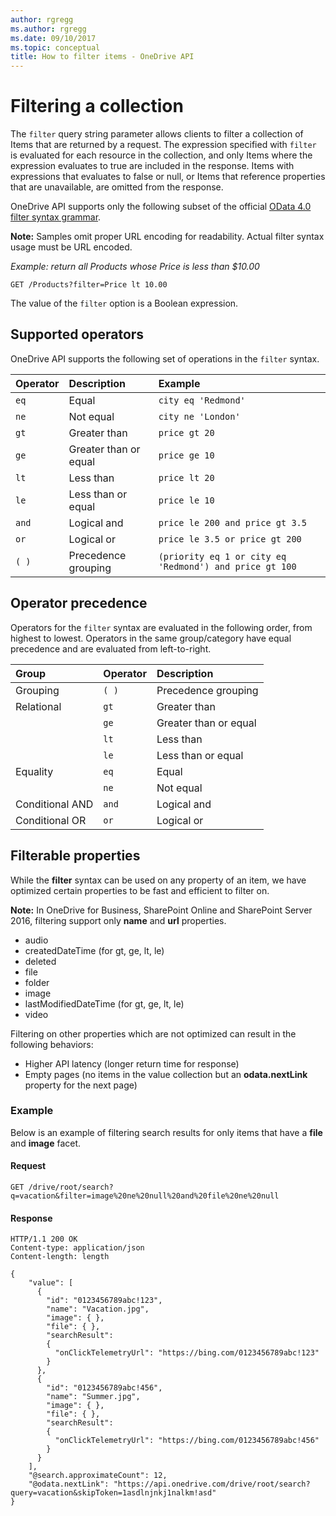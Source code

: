 ```yaml
---
author: rgregg
ms.author: rgregg
ms.date: 09/10/2017
ms.topic: conceptual
title: How to filter items - OneDrive API
---
```

# Filtering a collection

The `filter` query string parameter allows clients to filter a collection of
Items that are returned by a request. The expression specified with `filter`
is evaluated for each resource in the collection, and only Items where the
expression evaluates to true are included in the response. Items with
expressions that evaluates to false or null, or Items that reference properties
that are unavailable, are omitted from the response.

OneDrive API supports only the following subset of the official [OData 4.0 filter syntax grammar][odata-filter-grammar].

**Note:** Samples omit proper URL encoding for readability.
Actual filter syntax usage must be URL encoded.

_Example: return all Products whose Price is less than $10.00_

```http
GET /Products?filter=Price lt 10.00
```

The value of the `filter` option is a Boolean expression.

## Supported operators

OneDrive API supports the following set of operations in the `filter` syntax.

| Operator | Description           | Example                                                 |
|:---------|:----------------------|:--------------------------------------------------------|
| `eq`     | Equal                 | `city eq 'Redmond'`                                     |
| `ne`     | Not equal             | `city ne 'London'`                                      |
| `gt`     | Greater than          | `price gt 20`                                           |
| `ge`     | Greater than or equal | `price ge 10`                                           |
| `lt`     | Less than             | `price lt 20`                                           |
| `le`     | Less than or equal    | `price le 10`                                           |
| `and`    | Logical and           | `price le 200 and price gt 3.5`                         |
| `or`     | Logical or            | `price le 3.5 or price gt 200`                          |
| `( )`    | Precedence grouping   | `(priority eq 1 or city eq 'Redmond') and price gt 100` |

## Operator precedence

Operators for the `filter` syntax are evaluated in the following order, from
highest to lowest. Operators in the same group/category have equal precedence
and are evaluated from left-to-right.

| Group           | Operator | Description           |
|:----------------|:---------|:----------------------|
| Grouping        | `( )`    | Precedence grouping   |
| Relational      | `gt`     | Greater than          |
|                 | `ge`     | Greater than or equal |
|                 | `lt`     | Less than             |
|                 | `le`     | Less than or equal    |
| Equality        | `eq`     | Equal                 |
|                 | `ne`     | Not equal             |
| Conditional AND | `and`    | Logical and           |
| Conditional OR  | `or`     | Logical or            |

## Filterable properties

While the **filter** syntax can be used on any property of an item, we have
optimized certain properties to be fast and efficient to filter on.

**Note:** In OneDrive for Business, SharePoint Online and SharePoint Server 2016, filtering support only **name** and **url** properties.

* audio
* createdDateTime (for gt, ge, lt, le)
* deleted
* file
* folder
* image
* lastModifiedDateTime (for gt, ge, lt, le)
* video

Filtering on other properties which are not optimized can result in the following
behaviors:

* Higher API latency (longer return time for response)
* Empty pages (no items in the value collection but an **odata.nextLink**
  property for the next page)

### Example

Below is an example of filtering search results for only items that have a
**file** and **image** facet.

#### Request

<!-- { "blockType": "request", "name": "filtering-image-file", "scopes": "files.read service.onedrive", "target": "action" } -->

```
GET /drive/root/search?q=vacation&filter=image%20ne%20null%20and%20file%20ne%20null
```

#### Response

<!-- { "blockType": "response", "@odata.type": "microsoft.graph.driveItem", "isCollection": true, "truncated": true } -->

```http
HTTP/1.1 200 OK
Content-type: application/json
Content-length: length

{
    "value": [
      {
        "id": "0123456789abc!123",
        "name": "Vacation.jpg",
        "image": { },
        "file": { },
        "searchResult":
        {
          "onClickTelemetryUrl": "https://bing.com/0123456789abc!123"
        }
      },
      {
        "id": "0123456789abc!456",
        "name": "Summer.jpg",
        "image": { },
        "file": { },
        "searchResult":
        {
          "onClickTelemetryUrl": "https://bing.com/0123456789abc!456"
        }
      }
    ],
    "@search.approximateCount": 12,
    "@odata.nextLink": "https://api.onedrive.com/drive/root/search?query=vacation&skipToken=1asdlnjnkj1nalkm!asd"
}
```

[odata-filter-grammar]: http://docs.oasis-open.org/odata/odata/v4.0/errata02/os/complete/part1-protocol/odata-v4.0-errata02-os-part1-protocol-complete.html#_Toc406398301

<!-- {
  "type": "#page.annotation",
  "description": "Filter the results of a collection based on values for properties of items returned.",
  "keywords": "search,filter,restrict,limit,query,items,files",
  "section": "documentation",
  "tocPath": "Items/Filter"
} -->
